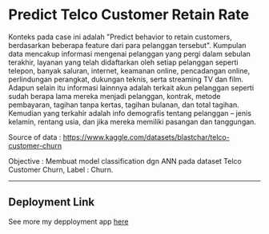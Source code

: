 # Predict Telco Customer Retain Rate

Konteks pada case ini adalah "Predict behavior to retain customers, berdasarkan beberapa feature dari para pelanggan tersebut". Kumpulan data mencakup informasi mengenai pelanggan yang pergi dalam sebulan terakhir, layanan yang telah didaftarkan oleh setiap pelanggan seperti telepon, banyak saluran, internet, keamanan online, pencadangan online, perlindungan perangkat, dukungan teknis, serta streaming TV dan film. Adapun selain itu informasi lainnnya adalah terkait akun pelanggan seperti sudah berapa lama mereka menjadi pelanggan, kontrak, metode pembayaran, tagihan tanpa kertas, tagihan bulanan, dan total tagihan. Kemudian yang terkahir adalah info demografis tentang pelanggan – jenis kelamin, rentang usia, dan jika mereka memiliki pasangan dan tanggungan.

Source of data : https://www.kaggle.com/datasets/blastchar/telco-customer-churn

Objective : Membuat model classification dgn ANN pada dataset Telco Customer Churn, Label : Churn.

---

## Deployment Link

See more my depployment app [here](https://frontend-bismillah.herokuapp.com)
